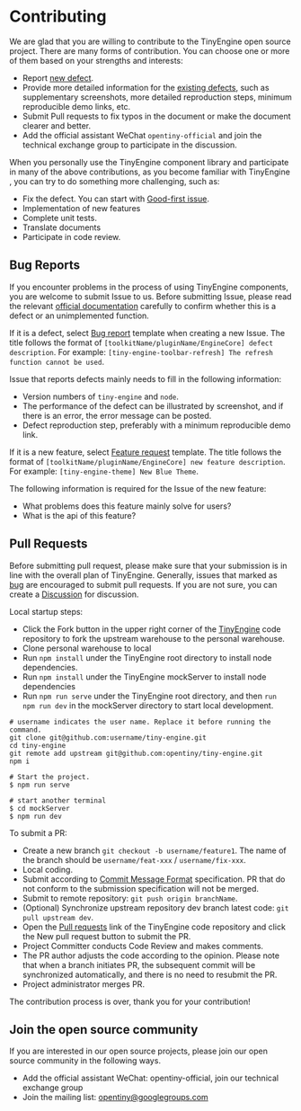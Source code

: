 # Contributing

We are glad that you are willing to contribute to the TinyEngine open source project. There are many forms of contribution. You can choose one or more of them based on your strengths and interests:

- Report [new defect](https://github.com/opentiny/tiny-engine/issues/new?template=bug-report.yml).
- Provide more detailed information for the [existing defects](https://github.com/opentiny/tiny-engine/labels/bug), such as supplementary screenshots, more detailed reproduction steps, minimum reproducible demo links, etc.
- Submit Pull requests to fix typos in the document or make the document clearer and better.
- Add the official assistant WeChat `opentiny-official` and join the technical exchange group to participate in the discussion.

When you personally use the TinyEngine component library and participate in many of the above contributions, as you become familiar with TinyEngine , you can try to do something more challenging, such as:

- Fix the defect. You can start with [Good-first issue](https://github.com/opentiny/tiny-engine/labels/good%20first%20issue).
- Implementation of new features
- Complete unit tests.
- Translate documents
- Participate in code review.

## Bug Reports

If you encounter problems in the process of using TinyEngine components, you are welcome to submit Issue to us. Before submitting Issue, please read the relevant [official documentation](https://opentiny.design/tiny-engine) carefully to confirm whether this is a defect or an unimplemented function.

If it is a defect, select [Bug report](https://github.com/opentiny/tiny-engine/issues/new?template=bug-report.yml) template when creating a new Issue. The title follows the format of `[toolkitName/pluginName/EngineCore] defect description`. For example: `[tiny-engine-toolbar-refresh] The refresh function cannot be used`.

Issue that reports defects mainly needs to fill in the following information:

- Version numbers of `tiny-engine` and `node`.
- The performance of the defect can be illustrated by screenshot, and if there is an error, the error message can be posted.
- Defect reproduction step, preferably with a minimum reproducible demo link.

If it is a new feature, select [Feature request](https://github.com/opentiny/tiny-engine/issues/new?template=feature-request.yml) template. The title follows the format of `[toolkitName/pluginName/EngineCore] new feature description`. For example: `[tiny-engine-theme] New Blue Theme`.

The following information is required for the Issue of the new feature:

- What problems does this feature mainly solve for users?
- What is the api of this feature?

## Pull Requests

Before submitting pull request, please make sure that your submission is in line with the overall plan of TinyEngine. Generally, issues that marked as [bug](https://github.com/opentiny/tiny-engine/labels/bug) are encouraged to submit pull requests. If you are not sure, you can create a [Discussion](https://github.com/opentiny/tiny-engine/discussions) for discussion.

Local startup steps:

- Click the Fork button in the upper right corner of the [TinyEngine](https://github.com/opentiny/tiny-engine) code repository to fork the upstream warehouse to the personal warehouse.
- Clone personal warehouse to local
- Run `npm install` under the TinyEngine root directory to install node dependencies.
- Run `npm install` under the TinyEngine mockServer to install node dependencies
- Run `npm run serve` under the TinyEngine root directory, and then `run npm run dev` in the mockServer directory to start local development.

```shell
# username indicates the user name. Replace it before running the command.
git clone git@github.com:username/tiny-engine.git
cd tiny-engine
git remote add upstream git@github.com:opentiny/tiny-engine.git
npm i

# Start the project.
$ npm run serve

# start another terminal
$ cd mockServer
$ npm run dev
```

To submit a PR:

- Create a new branch `git checkout -b username/feature1`. The name of the branch should be `username/feat-xxx` / `username/fix-xxx`.
- Local coding.
- Submit according to [Commit Message Format](https://www.conventionalcommits.org/zh-hans/v1.0.0/) specification. PR that do not conform to the submission specification will not be merged.
- Submit to remote repository: `git push origin branchName`.
- (Optional) Synchronize upstream repository dev branch latest code: `git pull upstream dev`.
- Open the [Pull requests](https://github.com/opentiny/tiny-engine/pulls) link of the TinyEngine code repository and click the New pull request button to submit the PR.
- Project Committer conducts Code Review and makes comments.
- The PR author adjusts the code according to the opinion. Please note that when a branch initiates PR, the subsequent commit will be synchronized automatically, and there is no need to resubmit the PR.
- Project administrator merges PR.

The contribution process is over, thank you for your contribution!

## Join the open source community

If you are interested in our open source projects, please join our open source community in the following ways.

- Add the official assistant WeChat: opentiny-official, join our technical exchange group
- Join the mailing list: opentiny@googlegroups.com
